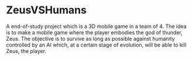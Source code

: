 # ZeusVSHumans
A end-of-study project which is a 3D mobile game in a team of 4.
The idea is to make a mobile game where the player embodies the god of thunder, Zeus.
The objective is to survive as long as possible against humanity controlled by an AI
which, at a certain stage of evolution, will be able to kill Zeus, the player.

